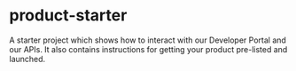 # product-starter
A starter project which shows how to interact with our Developer Portal and our APIs. It also contains instructions for getting your product pre-listed and launched.
